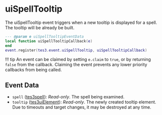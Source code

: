 <!---
	This file is autogenerated. Do not edit this file manually. Your changes will be ignored.
	More information: https://github.com/MWSE/MWSE/tree/master/docs
-->

# uiSpellTooltip
<div class="search_terms" style="display: none">uispelltooltip</div>

The uiSpellTooltip event triggers when a new tooltip is displayed for a spell. The tooltip will be already be built.

```lua
--- @param e uiSpellTooltipEventData
local function uiSpellTooltipCallback(e)
end
event.register(tes3.event.uiSpellTooltip, uiSpellTooltipCallback)
```

!!! tip
	An event can be claimed by setting `e.claim` to `true`, or by returning `false` from the callback. Claiming the event prevents any lower priority callbacks from being called.

## Event Data

* `spell` ([tes3spell](../../types/tes3spell)): *Read-only*. The spell being examined.
* `tooltip` ([tes3uiElement](../../types/tes3uiElement)): *Read-only*. The newly created tooltip element. Due to timeouts and target changes, it may be destroyed at any time.

